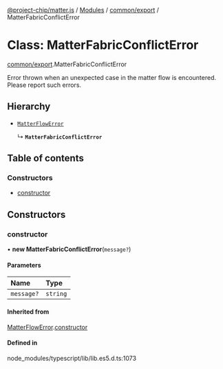 [@project-chip/matter.js](../README.md) / [Modules](../modules.md) / [common/export](../modules/common_export.md) / MatterFabricConflictError

# Class: MatterFabricConflictError

[common/export](../modules/common_export.md).MatterFabricConflictError

Error thrown when an unexpected case in the matter flow is encountered. Please report such errors.

## Hierarchy

- [`MatterFlowError`](common_export.MatterFlowError.md)

  ↳ **`MatterFabricConflictError`**

## Table of contents

### Constructors

- [constructor](common_export.MatterFabricConflictError.md#constructor)

## Constructors

### constructor

• **new MatterFabricConflictError**(`message?`)

#### Parameters

| Name | Type |
| :------ | :------ |
| `message?` | `string` |

#### Inherited from

[MatterFlowError](common_export.MatterFlowError.md).[constructor](common_export.MatterFlowError.md#constructor)

#### Defined in

node_modules/typescript/lib/lib.es5.d.ts:1073
